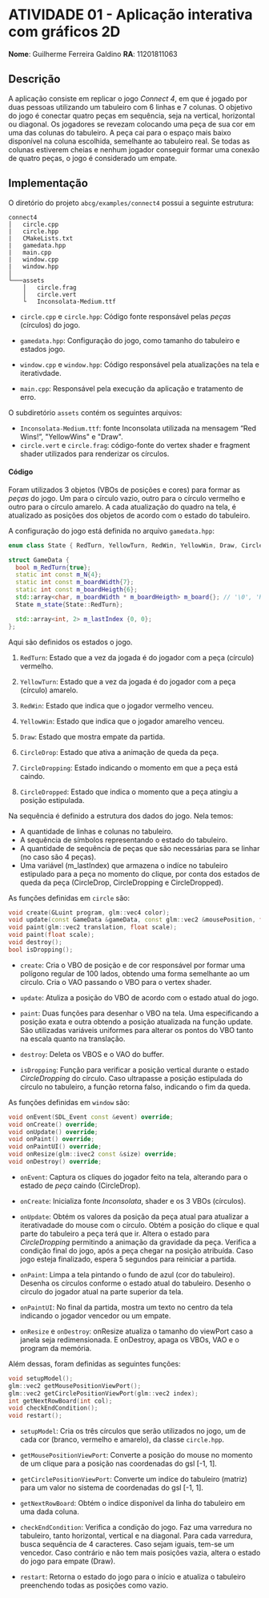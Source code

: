 # ATIVIDADE 01 - Aplicação interativa com gráficos 2D

**Nome**: Guilherme Ferreira Galdino
**RA**: 11201811063


## Descrição

A aplicação consiste em replicar o jogo *Connect 4*, em que é jogado por duas pessoas utilizando um tabuleiro com 6 linhas e 7 colunas. O objetivo do jogo é conectar quatro peças em sequência, seja na vertical, horizontal ou diagonal. Os jogadores se revezam colocando uma peça de sua cor em uma das colunas do tabuleiro. A peça cai para o espaço mais baixo disponível na coluna escolhida, semelhante ao tabuleiro real. Se todas as colunas estiverem cheias e nenhum jogador conseguir formar uma conexão de quatro peças, o jogo é considerado um empate.

## Implementação

O diretório do projeto ```abcg/examples/connect4``` possui a seguinte estrutura:

```
connect4
│   circle.cpp
|   circle.hpp
|   CMakeLists.txt
|   gamedata.hpp
|   main.cpp
|   window.cpp
|   window.hpp
│
└───assets
    │   circle.frag
    │   circle.vert
    └   Inconsolata-Medium.ttf

```

* ```circle.cpp``` e ```circle.hpp```: Código fonte responsável pelas *peças* (círculos) do jogo.

* ```gamedata.hpp```: Configuração do jogo, como tamanho do tabuleiro e estados jogo.

* ```window.cpp``` e ```window.hpp```: Código responsável pela atualizações na tela e iterativdade.

* ```main.cpp```: Responsável pela execução da aplicação e tratamento de erro.

O subdiretório ```assets``` contém os seguintes arquivos:

* ```Inconsolata-Medium.ttf```: fonte Inconsolata utilizada na mensagem “Red Wins!”, "YellowWins" e "Draw".
* ```circle.vert``` e ```circle.frag```: código-fonte do vertex shader e fragment shader utilizados para renderizar os círculos.

#### Código

Foram utilizados 3 objetos (VBOs de posições e cores) para formar as *peças* do jogo. Um para o círculo vazio, outro para o círculo vermelho e outro para o círculo amarelo. A cada atualização do quadro na tela, é atualizado as posições dos objetos de acordo com o estado do tabuleiro.

A configuração do jogo está definida no arquivo ```gamedata.hpp```:

```cpp
enum class State { RedTurn, YellowTurn, RedWin, YellowWin, Draw, CircleDrop, CircleDropping, CircleDropped };

struct GameData {
  bool m_RedTurn{true};
  static int const m_N{4};
  static int const m_boardWidth{7}; 
  static int const m_boardHeigth{6};
  std::array<char, m_boardWidth * m_boardHeigth> m_board{}; // '\0', 'R' or 'Y'
  State m_state{State::RedTurn};

  std::array<int, 2> m_lastIndex {0, 0};
};
```

Aqui são definidos os estados o jogo.

1. ```RedTurn```: Estado que a vez da jogada é do jogador com a peça (círculo) vermelho.

2. ```YellowTurn```: Estado que a vez da jogada é do jogador com a peça (círculo) amarelo.

3. ```RedWin```: Estado que indica que o jogador vermelho venceu.

4. ```YellowWin```: Estado que indica que o jogador amarelho venceu.

5. ```Draw```: Estado que mostra empate da partida.

6. ```CircleDrop```: Estado que ativa a animação de queda da peça.

7. ```CircleDropping```: Estado indicando o momento em que a peça está caindo.

8. ```CircleDropped```: Estado que indica o momento que a peça atingiu a posição estipulada.

Na sequência é definido a estrutura dos dados do jogo. Nela temos:
* A quantidade de linhas e colunas no tabuleiro. 
* A sequência de símbolos representando o estado do tabuleiro. 
* A quantidade de sequência de peças que são necessárias para se linhar (no caso são 4 peças). 
* Uma variável (m_lastIndex) que armazena o indíce no tabuleiro estipulado para a peça no momento do clique, por conta dos estados de queda da peça (CircleDrop, CircleDropping e CircleDropped).

As funções definidas em ```circle``` são:

```cpp
void create(GLuint program, glm::vec4 color);
void update(const GameData &gameData, const glm::vec2 &mousePosition, float scale, float DeltaTime);
void paint(glm::vec2 translation, float scale);
void paint(float scale);
void destroy();
bool isDropping();
```

* ```create```: Cria o VBO de posição e de cor responsável por formar uma polígono regular de 100 lados, obtendo uma forma semelhante ao um círculo. Cria o VAO passando o VBO para o vertex shader.

* ```update```: Atuliza a posição do VBO de acordo com o estado atual do jogo. 

* ```paint```: Duas funções para desenhar o VBO na tela. Uma especificando a posição exata e outra obtendo a posição atualizada na função update. São utilizadas variáveis uniformes para alterar os pontos do VBO tanto na escala quanto na translação.

* ```destroy```: Deleta os VBOS e o VAO do buffer.

* ```isDropping```: Função para verificar a posição vertical durante o estado *CircleDropping* do círculo. Caso ultrapasse a posição estipulada do círculo no tabuleiro, a função retorna falso, indicando o fim da queda.


As funções definidas em ```window``` são:
```cpp
void onEvent(SDL_Event const &event) override;
void onCreate() override;
void onUpdate() override;
void onPaint() override;
void onPaintUI() override;
void onResize(glm::ivec2 const &size) override;
void onDestroy() override;
```

* ```onEvent```: Captura os cliques do jogador feito na tela, alterando para o estado de *peça* caindo (CircleDrop).

* ```onCreate```: Inicializa fonte *Inconsolata*, shader e os 3 VBOs (círculos).

* ```onUpdate```: Obtém os valores da posição da peça atual para atualizar a iterativadade do mouse com o círculo. Obtém a posição do clique e qual parte do tabuleiro a peça terá que ir. Altera o estado para *CircleDropping* permitindo a animação da gravidade da peça. Verifica a condição final do jogo, após a peça chegar na posição atribuída. Caso jogo esteja finalizado, espera 5 segundos para reiniciar a partida.

* ```onPaint```: Limpa a tela pintando o fundo de azul (cor do tabuleiro). Desenha os círculos conforme o estado atual do tabuleiro. Desenho o círculo do jogador atual na parte superior da tela.

* ```onPaintUI```: No final da partida, mostra um texto no centro da tela indicando o jogador vencedor ou um empate.

* ```onResize``` e ```onDestroy```: onResize atualiza o tamanho do viewPort caso a janela seja redimensionada. E onDestroy, apaga os VBOs, VAO e o program da memória.

Além dessas, foram definidas as seguintes funções:

```cpp
void setupModel();
glm::vec2 getMousePositionViewPort();
glm::vec2 getCirclePositionViewPort(glm::vec2 index);
int getNextRowBoard(int col);
void checkEndCondition();
void restart();
```


* ```setupModel```: Cria os três círculos que serão utilizados no jogo, um de cada cor (branco, vermelho e amarelo), da classe ```circle.hpp```.

* ```getMousePositionViewPort```: Converte a posição do mouse no momento de um clique para a posição nas coordenadas do gsl [-1, 1].

* ```getCirclePositionViewPort```: Converte um indíce do tabuleiro (matriz) para um valor no sistema de coordenadas do gsl [-1, 1].

* ```getNextRowBoard```: Obtém o indíce disponível da linha do tabuleiro em uma dada coluna.

* ```checkEndCondition```: Verifica a condição do jogo. Faz uma varredura no tabuleiro, tanto horizontal, vertical e na diagonal. Para cada varredura, busca sequência de 4 caracteres. Caso sejam iguais, tem-se um vencedor. Caso contrário e não tem mais posições vazia, altera o estado do jogo para empate (Draw).
 
* ```restart```: Retorna o estado do jogo para o início e atualiza o tabuleiro preenchendo todas as posições como vazio.








